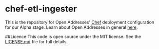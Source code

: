chef-etl-ingester
=================
This is the repository for Open Addresses' [Chef](https://www.getchef.com) deployment configuration for our Alpha stage. Learn about Open Addresses in general [here](http://openaddressesuk.org). 

##Licence
This code is open source under the MIT license. See the [LICENSE.md](LICENSE.md) file for full details.